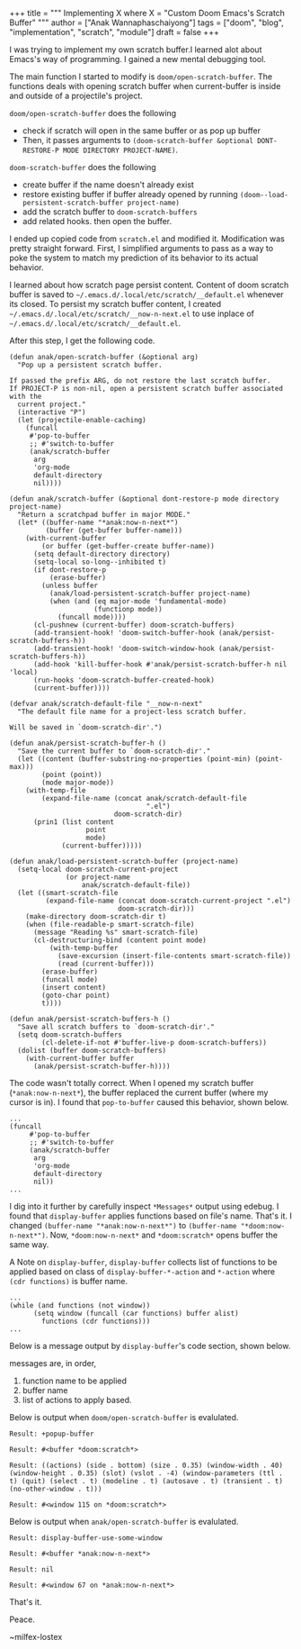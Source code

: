 +++
title = """
  Implementing X where X = "Custom Doom Emacs's Scratch Buffer"
  """
author = ["Anak Wannaphaschaiyong"]
tags = ["doom", "blog", "implementation", "scratch", "module"]
draft = false
+++

I was trying to implement my own scratch buffer.I learned alot about Emacs's way of programming. I gained a new mental debugging tool.

The main function I started to modify is  `doom/open-scratch-buffer`. The functions deals with opening scratch buffer when current-buffer is inside and outside of a projectile's project.

`doom/open-scratch-buffer` does the following

-   check if scratch will open in the same buffer or as pop up buffer
-   Then, it passes arguments to `(doom-scratch-buffer &optional DONT-RESTORE-P MODE DIRECTORY PROJECT-NAME)`.

`doom-scratch-buffer` does the following

-   create buffer if the name doesn't already exist
-   restore existing buffer if buffer already opened by running `(doom--load-persistent-scratch-buffer project-name)`
-   add the scratch buffer to `doom-scratch-buffers`
-   add related hooks. then open the buffer.

I ended up copied code from `scratch.el` and modified it. Modification was pretty straight forward. First, I simplified arguments to pass as a way to poke the system to match my prediction of its behavior to its actual behavior.

I learned about how scratch page persist content. Content of doom scratch buffer is saved to `~/.emacs.d/.local/etc/scratch/__default.el` whenever its closed. To persist my scratch buffer content, I created `~/.emacs.d/.local/etc/scratch/__now-n-next.el` to use inplace of `~/.emacs.d/.local/etc/scratch/__default.el`.

After this step, I get the following code.

```emacs-lisp
(defun anak/open-scratch-buffer (&optional arg)
  "Pop up a persistent scratch buffer.

If passed the prefix ARG, do not restore the last scratch buffer.
If PROJECT-P is non-nil, open a persistent scratch buffer associated with the
  current project."
  (interactive "P")
  (let (projectile-enable-caching)
    (funcall
     #'pop-to-buffer
     ;; #'switch-to-buffer
     (anak/scratch-buffer
      arg
      'org-mode
      default-directory
      nil))))

(defun anak/scratch-buffer (&optional dont-restore-p mode directory project-name)
  "Return a scratchpad buffer in major MODE."
  (let* ((buffer-name "*anak:now-n-next*")
         (buffer (get-buffer buffer-name)))
    (with-current-buffer
        (or buffer (get-buffer-create buffer-name))
      (setq default-directory directory)
      (setq-local so-long--inhibited t)
      (if dont-restore-p
          (erase-buffer)
        (unless buffer
          (anak/load-persistent-scratch-buffer project-name)
          (when (and (eq major-mode 'fundamental-mode)
                     (functionp mode))
            (funcall mode))))
      (cl-pushnew (current-buffer) doom-scratch-buffers)
      (add-transient-hook! 'doom-switch-buffer-hook (anak/persist-scratch-buffers-h))
      (add-transient-hook! 'doom-switch-window-hook (anak/persist-scratch-buffers-h))
      (add-hook 'kill-buffer-hook #'anak/persist-scratch-buffer-h nil 'local)
      (run-hooks 'doom-scratch-buffer-created-hook)
      (current-buffer))))

(defvar anak/scratch-default-file "__now-n-next"
  "The default file name for a project-less scratch buffer.

Will be saved in `doom-scratch-dir'.")

(defun anak/persist-scratch-buffer-h ()
  "Save the current buffer to `doom-scratch-dir'."
  (let ((content (buffer-substring-no-properties (point-min) (point-max)))
        (point (point))
        (mode major-mode))
    (with-temp-file
        (expand-file-name (concat anak/scratch-default-file
                                  ".el")
                          doom-scratch-dir)
      (prin1 (list content
                   point
                   mode)
             (current-buffer)))))

(defun anak/load-persistent-scratch-buffer (project-name)
  (setq-local doom-scratch-current-project
              (or project-name
                  anak/scratch-default-file))
  (let ((smart-scratch-file
         (expand-file-name (concat doom-scratch-current-project ".el")
                           doom-scratch-dir)))
    (make-directory doom-scratch-dir t)
    (when (file-readable-p smart-scratch-file)
      (message "Reading %s" smart-scratch-file)
      (cl-destructuring-bind (content point mode)
          (with-temp-buffer
            (save-excursion (insert-file-contents smart-scratch-file))
            (read (current-buffer)))
        (erase-buffer)
        (funcall mode)
        (insert content)
        (goto-char point)
        t))))

(defun anak/persist-scratch-buffers-h ()
  "Save all scratch buffers to `doom-scratch-dir'."
  (setq doom-scratch-buffers
        (cl-delete-if-not #'buffer-live-p doom-scratch-buffers))
  (dolist (buffer doom-scratch-buffers)
    (with-current-buffer buffer
      (anak/persist-scratch-buffer-h))))
```

The code wasn't totally correct. When I opened my scratch buffer (`*anak:now-n-next*`), the buffer replaced the current buffer (where my cursor is in). I found that `pop-to-buffer` caused this behavior, shown below.

```emacs-lisp
...
(funcall
     #'pop-to-buffer
     ;; #'switch-to-buffer
     (anak/scratch-buffer
      arg
      'org-mode
      default-directory
      nil))
...
```

I dig into it further by carefully inspect `*Messages*` output using edebug. I found that `display-buffer` applies functions based on file's name. That's it. I changed `(buffer-name "*anak:now-n-next*")` to `(buffer-name "*doom:now-n-next*")`. Now, `*doom:now-n-next*` and `*doom:scratch*` opens buffer the same way.

A Note on `display-buffer`, `display-buffer` collects list of functions to be applied based on class of `display-buffer-*-action` and `*-action` where `(cdr functions)` is buffer name.

```emacs-lisp
...
(while (and functions (not window))
	  (setq window (funcall (car functions) buffer alist)
	  	functions (cdr functions)))
...
```

Below is a message output by `display-buffer`'s code section, shown below.

messages are, in order,

1.  function name to be applied
2.  buffer name
3.  list of actions to apply based.

Below is output when `doom/open-scratch-buffer` is evalulated.

```nil
Result: +popup-buffer

Result: #<buffer *doom:scratch*>

Result: ((actions) (side . bottom) (size . 0.35) (window-width . 40) (window-height . 0.35) (slot) (vslot . -4) (window-parameters (ttl . t) (quit) (select . t) (modeline . t) (autosave . t) (transient . t) (no-other-window . t)))

Result: #<window 115 on *doom:scratch*>
```

Below is output when `anak/open-scratch-buffer` is evalulated.

```nil
Result: display-buffer-use-some-window

Result: #<buffer *anak:now-n-next*>

Result: nil

Result: #<window 67 on *anak:now-n-next*>
```

That's it.

Peace.

~milfex-lostex
